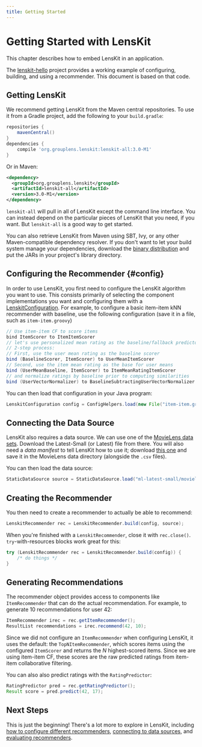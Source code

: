 ```yaml
---
title: Getting Started
---
```


# Getting Started with LensKit

This chapter describes how to embed LensKit in an application.

[lenskit-hello]: http://github.com/lenskit/lenskit-hello

The [lenskit-hello][] project provides a working example of configuring, building, and using a recommender.  This document is based on that code.

## Getting LensKit

We recommend getting LensKit from the Maven central repositories.   To use it from a Gradle project,
add the following to your `build.gradle`:

~~~groovy
repositories {
    mavenCentral()
}
dependencies {
    compile 'org.grouplens.lenskit:lenskit-all:3.0-M1'
}
~~~

Or in Maven:

~~~xml
<dependency>
  <groupId>org.grouplens.lenskit</groupId>
  <artifactId>lenskit-all</artifactId>
  <version>3.0-M1</version>
</dependency>
~~~

`lenskit-all` will pull in all of LensKit except the command line interface.  You can instead depend on the particular pieces of LensKit that you need, if you want.  But `lenskit-all` is a good way to get started.

You can also retrieve LensKit from Maven using SBT, Ivy, or any other Maven-compatible dependency resolver.  If you don't want to let your build system manage your dependencies, download the [binary distribution](http://lenskit.org/download.html) and put the JARs in your project's library directory.

## Configuring the Recommender {#config}

[LenskitConfiguration]: http://lenskit.org/apidocs/org/grouplens/lenskit/core/LenskitConfiguration.html

In order to use LensKit, you first need to configure the LensKit algorithm you want to use.  This consists primarily of selecting the component implementations you want and configuring them with a [LenskitConfiguration][].  For example, to configure a basic item-item kNN recommender with baseline, use the following configuration (save it in a file, such as `item-item.groovy`)

~~~groovy
// Use item-item CF to score items
bind ItemScorer to ItemItemScorer
// let's use personalized mean rating as the baseline/fallback predictor.
// 2-step process:
// First, use the user mean rating as the baseline scorer
bind (BaselineScorer, ItemScorer) to UserMeanItemScorer
// Second, use the item mean rating as the base for user means
bind (UserMeanBaseline, ItemScorer) to ItemMeanRatingItemScorer
// and normalize ratings by baseline prior to computing similarities
bind (UserVectorNormalizer) to BaselineSubtractingUserVectorNormalizer
~~~

You can then load that configuration in your Java program:

~~~java
LenskitConfiguration config = ConfigHelpers.load(new File("item-item.groovy"))
~~~

## Connecting the Data Source

LensKit also requires a data source.  We can use one of the [MovieLens data  sets](http://grouplens.org/datasets/movielens/).  Download the Latest-Small (or Latest) file from there.  You will also need a *data manifest* to tell LensKit how to use it; download [this one](movielens.yml) and save it in the MovieLens data directory (alongside the `.csv` files).

You can then load the data source:

~~~java
StaticDataSource source = StaticDataSource.load("ml-latest-small/movielens.yml");
~~~

## Creating the Recommender

You then need to create a recommender to actually be able to recommend:

~~~java
LenskitRecommender rec = LenskitRecommender.build(config, source);
~~~

When you're finished with a `LenskitRecommender`, close it with `rec.close()`.  `try`-with-resources blocks work great for this:

~~~java
try (LenskitRecommender rec = LenskitRecommender.build(config)) {
    /* do things */
}
~~~

## Generating Recommendations

The recommender object provides access to components like `ItemRecommender` that can do the actual recommendation.  For example, to generate 10 recommendations for user 42:

~~~java
ItemRecommender irec = rec.getItemRecommender();
ResultList recommendations = irec.recommend(42, 10);
~~~

Since we did not configure an `ItemRecommender` when configuring LensKit, it uses the default: the `TopNItemRecommender`, which scores items using the configured `ItemScorer` and returns the *N* highest-scored items.  Since we are using item-item CF, these scores are the raw predicted ratings from item-item collaborative filtering.

You can also also predict ratings with the `RatingPredictor`:

~~~java
RatingPredictor pred = rec.getRatingPredictor();
Result score = pred.predict(42, 17);
~~~

## Next Steps

This is just the beginning! There's a lot more to explore in LensKit, including [how to configure different recommenders](configuration.md), [connecting to data sources](data-access.md), and [evaluating recommenders](../evaluator/quickstart.md).
